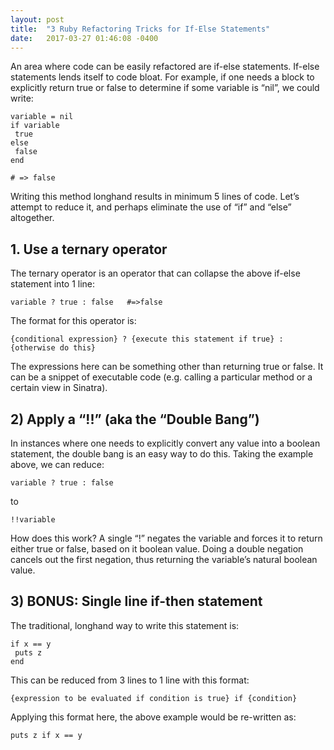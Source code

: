 ```yaml
---
layout: post
title:  "3 Ruby Refactoring Tricks for If-Else Statements"
date:   2017-03-27 01:46:08 -0400
---
```



An area where code can be easily refactored are if-else statements.  If-else statements lends itself to code bloat.  For example, if one needs a block to explicitly return true or false to determine if some variable is “nil”, we could write:


	variable = nil
	if variable
	 true
	else
	 false
	end

	# => false

Writing this method longhand results in minimum 5 lines of code. Let’s attempt to reduce it, and perhaps eliminate the use of “if” and “else” altogether.
	
## 1. Use a ternary operator

The ternary operator is an operator that can collapse the above if-else statement into 1 line:

 `variable ? true : false	#=>false`

The format for this operator is: 

 `{conditional expression} ? {execute this statement if true} : {otherwise do this}`

The expressions here can be something other than returning true or false.  It can be a snippet of executable code (e.g. calling a particular method or a certain view in Sinatra). 

## 2) Apply a “!!” (aka the “Double Bang”)

In instances where one needs to explicitly convert any value into a boolean statement, the double bang is an easy way to do this.  Taking the example above, we can reduce:

 	variable ? true : false

to

	!!variable

How does this work? A single “!” negates the variable and forces it to return either true or false, based on it boolean value.  Doing a double negation cancels out the first negation, thus returning the variable’s natural boolean value.

## 3) BONUS: Single line if-then statement

The traditional, longhand way to write this statement is:

	if x == y
	 puts z
	end

This can be reduced from 3 lines to 1 line with this format:

	{expression to be evaluated if condition is true} if {condition}

Applying this format here, the above example would be re-written as:

	puts z if x == y

